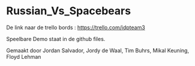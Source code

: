 # Russian_Vs_Spacebears

De link naar de trello bords : https://trello.com/idpteam3

Speelbare Demo staat in de github files.

Gemaakt door Jordan Salvador, Jordy de Waal, Tim Buhrs, Mikal Keuning, Floyd Lehman 
